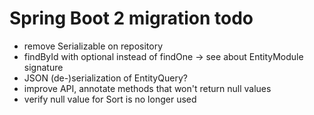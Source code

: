 # Spring Boot 2 migration todo

* remove Serializable on repository
* findById with optional instead of findOne -> see about EntityModule signature
* JSON (de-)serialization of EntityQuery?
* improve API, annotate methods that won't return null values
* verify null value for Sort is no longer used